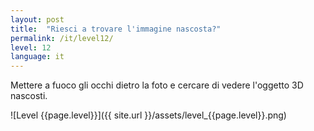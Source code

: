 ```yaml
---
layout: post
title:  "Riesci a trovare l'immagine nascosta?"
permalink: /it/level12/
level: 12
language: it
---
```

Mettere a fuoco gli occhi dietro la foto e cercare di vedere l'oggetto 3D nascosti.

![Level {{page.level}}]({{ site.url }}/assets/level_{{page.level}}.png)